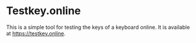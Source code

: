 # Testkey.online

This is a simple tool for testing the keys of a keyboard online. It is available
at <https://testkey.online>.
